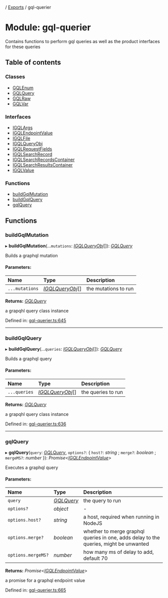 [](../README.md) / [Exports](../modules.md) / gql-querier

# Module: gql-querier

Contains functions to perform gql queries as well
as the product interfaces for these queries

## Table of contents

### Classes

- [GQLEnum](../classes/gql_querier.gqlenum.md)
- [GQLQuery](../classes/gql_querier.gqlquery.md)
- [GQLRaw](../classes/gql_querier.gqlraw.md)
- [GQLVar](../classes/gql_querier.gqlvar.md)

### Interfaces

- [IGQLArgs](../interfaces/gql_querier.igqlargs.md)
- [IGQLEndpointValue](../interfaces/gql_querier.igqlendpointvalue.md)
- [IGQLFile](../interfaces/gql_querier.igqlfile.md)
- [IGQLQueryObj](../interfaces/gql_querier.igqlqueryobj.md)
- [IGQLRequestFields](../interfaces/gql_querier.igqlrequestfields.md)
- [IGQLSearchRecord](../interfaces/gql_querier.igqlsearchrecord.md)
- [IGQLSearchRecordsContainer](../interfaces/gql_querier.igqlsearchrecordscontainer.md)
- [IGQLSearchResultsContainer](../interfaces/gql_querier.igqlsearchresultscontainer.md)
- [IGQLValue](../interfaces/gql_querier.igqlvalue.md)

### Functions

- [buildGqlMutation](gql_querier.md#buildgqlmutation)
- [buildGqlQuery](gql_querier.md#buildgqlquery)
- [gqlQuery](gql_querier.md#gqlquery)

## Functions

### buildGqlMutation

▸ **buildGqlMutation**(...`mutations`: [*IGQLQueryObj*](../interfaces/gql_querier.igqlqueryobj.md)[]): [*GQLQuery*](../classes/gql_querier.gqlquery.md)

Builds a graphql mutation

#### Parameters:

Name | Type | Description |
:------ | :------ | :------ |
`...mutations` | [*IGQLQueryObj*](../interfaces/gql_querier.igqlqueryobj.md)[] | the mutations to run   |

**Returns:** [*GQLQuery*](../classes/gql_querier.gqlquery.md)

a grapqhl query class instance

Defined in: [gql-querier.ts:645](https://github.com/onzag/itemize/blob/11a98dec/gql-querier.ts#L645)

___

### buildGqlQuery

▸ **buildGqlQuery**(...`queries`: [*IGQLQueryObj*](../interfaces/gql_querier.igqlqueryobj.md)[]): [*GQLQuery*](../classes/gql_querier.gqlquery.md)

Builds a graphql query

#### Parameters:

Name | Type | Description |
:------ | :------ | :------ |
`...queries` | [*IGQLQueryObj*](../interfaces/gql_querier.igqlqueryobj.md)[] | the queries to run   |

**Returns:** [*GQLQuery*](../classes/gql_querier.gqlquery.md)

a grapqhl query class instance

Defined in: [gql-querier.ts:636](https://github.com/onzag/itemize/blob/11a98dec/gql-querier.ts#L636)

___

### gqlQuery

▸ **gqlQuery**(`query`: [*GQLQuery*](../classes/gql_querier.gqlquery.md), `options?`: { `host?`: *string* ; `merge?`: *boolean* ; `mergeMS?`: *number*  }): *Promise*<[*IGQLEndpointValue*](../interfaces/gql_querier.igqlendpointvalue.md)\>

Executes a graphql query

#### Parameters:

Name | Type | Description |
:------ | :------ | :------ |
`query` | [*GQLQuery*](../classes/gql_querier.gqlquery.md) | the query to run   |
`options?` | *object* | - |
`options.host?` | *string* | a host, required when running in NodeJS   |
`options.merge?` | *boolean* | whether to merge graphql queries in one, adds delay to the queries, might be unwanted   |
`options.mergeMS?` | *number* | how many ms of delay to add, default 70   |

**Returns:** *Promise*<[*IGQLEndpointValue*](../interfaces/gql_querier.igqlendpointvalue.md)\>

a promise for a graphql endpoint value

Defined in: [gql-querier.ts:665](https://github.com/onzag/itemize/blob/11a98dec/gql-querier.ts#L665)
